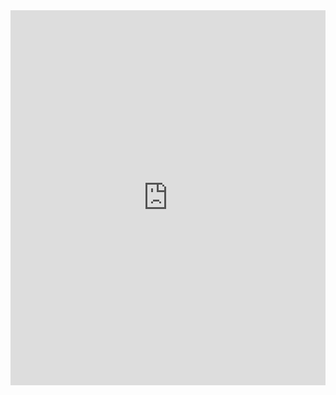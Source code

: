 <iframe height="600" style="width: 100%;" scrolling="no" title="Untitled" src="https://codepen.io/traumerei/embed/vYpjoYx?default-tab=css%2Cresult" frameborder="no" loading="lazy" allowtransparency="true" allowfullscreen="true">
  See the Pen <a href="https://codepen.io/traumerei/pen/vYpjoYx">
  Untitled</a> by traumerei (<a href="https://codepen.io/traumerei">@traumerei</a>)
  on <a href="https://codepen.io">CodePen</a>.
</iframe>